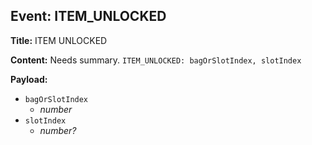 ## Event: ITEM_UNLOCKED

**Title:** ITEM UNLOCKED

**Content:**
Needs summary.
`ITEM_UNLOCKED: bagOrSlotIndex, slotIndex`

**Payload:**
- `bagOrSlotIndex`
  - *number*
- `slotIndex`
  - *number?*